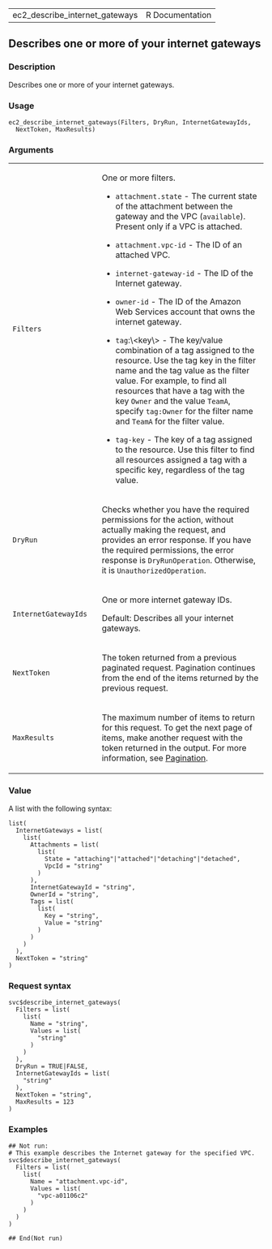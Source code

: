 <table style="width: 100%;">
<tbody>
<tr class="odd">
<td>ec2_describe_internet_gateways</td>
<td style="text-align: right;">R Documentation</td>
</tr>
</tbody>
</table>

## Describes one or more of your internet gateways

### Description

Describes one or more of your internet gateways.

### Usage

    ec2_describe_internet_gateways(Filters, DryRun, InternetGatewayIds,
      NextToken, MaxResults)

### Arguments

<table>
<colgroup>
<col style="width: 35%" />
<col style="width: 65%" />
</colgroup>
<tbody>
<tr class="odd">
<td><code
id="ec2_describe_internet_gateways_:_Filters">Filters</code></td>
<td><p>One or more filters.</p>
<ul>
<li><p><code>attachment.state</code> - The current state of the
attachment between the gateway and the VPC (<code>available</code>).
Present only if a VPC is attached.</p></li>
<li><p><code>attachment.vpc-id</code> - The ID of an attached
VPC.</p></li>
<li><p><code>internet-gateway-id</code> - The ID of the Internet
gateway.</p></li>
<li><p><code>owner-id</code> - The ID of the Amazon Web Services account
that owns the internet gateway.</p></li>
<li><p><code>tag</code>:\&lt;key\&gt; - The key/value combination of a
tag assigned to the resource. Use the tag key in the filter name and the
tag value as the filter value. For example, to find all resources that
have a tag with the key <code>Owner</code> and the value
<code>TeamA</code>, specify <code>tag:Owner</code> for the filter name
and <code>TeamA</code> for the filter value.</p></li>
<li><p><code>tag-key</code> - The key of a tag assigned to the resource.
Use this filter to find all resources assigned a tag with a specific
key, regardless of the tag value.</p></li>
</ul></td>
</tr>
<tr class="even">
<td><code
id="ec2_describe_internet_gateways_:_DryRun">DryRun</code></td>
<td><p>Checks whether you have the required permissions for the action,
without actually making the request, and provides an error response. If
you have the required permissions, the error response is
<code>DryRunOperation</code>. Otherwise, it is
<code>UnauthorizedOperation</code>.</p></td>
</tr>
<tr class="odd">
<td><code
id="ec2_describe_internet_gateways_:_InternetGatewayIds">InternetGatewayIds</code></td>
<td><p>One or more internet gateway IDs.</p>
<p>Default: Describes all your internet gateways.</p></td>
</tr>
<tr class="even">
<td><code
id="ec2_describe_internet_gateways_:_NextToken">NextToken</code></td>
<td><p>The token returned from a previous paginated request. Pagination
continues from the end of the items returned by the previous
request.</p></td>
</tr>
<tr class="odd">
<td><code
id="ec2_describe_internet_gateways_:_MaxResults">MaxResults</code></td>
<td><p>The maximum number of items to return for this request. To get
the next page of items, make another request with the token returned in
the output. For more information, see <a
href="https://docs.aws.amazon.com/AWSEC2/latest/APIReference/Query-Requests.html#api-pagination">Pagination</a>.</p></td>
</tr>
</tbody>
</table>

### Value

A list with the following syntax:

    list(
      InternetGateways = list(
        list(
          Attachments = list(
            list(
              State = "attaching"|"attached"|"detaching"|"detached",
              VpcId = "string"
            )
          ),
          InternetGatewayId = "string",
          OwnerId = "string",
          Tags = list(
            list(
              Key = "string",
              Value = "string"
            )
          )
        )
      ),
      NextToken = "string"
    )

### Request syntax

    svc$describe_internet_gateways(
      Filters = list(
        list(
          Name = "string",
          Values = list(
            "string"
          )
        )
      ),
      DryRun = TRUE|FALSE,
      InternetGatewayIds = list(
        "string"
      ),
      NextToken = "string",
      MaxResults = 123
    )

### Examples

    ## Not run: 
    # This example describes the Internet gateway for the specified VPC.
    svc$describe_internet_gateways(
      Filters = list(
        list(
          Name = "attachment.vpc-id",
          Values = list(
            "vpc-a01106c2"
          )
        )
      )
    )

    ## End(Not run)
